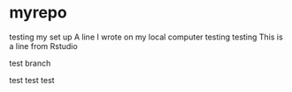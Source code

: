 # myrepo
testing my set up
A line I wrote on my local computer
testing testing
This is a line from Rstudio



test branch

test test test